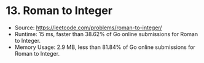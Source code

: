 # 13. Roman to Integer

- Source: https://leetcode.com/problems/roman-to-integer/
- Runtime: 15 ms, faster than 38.62% of Go online submissions for Roman to Integer.
- Memory Usage: 2.9 MB, less than 81.84% of Go online submissions for Roman to Integer.